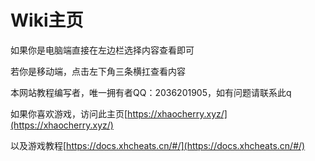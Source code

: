 # Wiki主页

如果你是电脑端直接在左边栏选择内容查看即可



若你是移动端，点击左下角三条横扛查看内容



本网站教程编写者，唯一拥有者QQ：2036201905，如有问题请联系此q


如果你喜欢游戏，访问此主页[https://xhaocherry.xyz/](https://xhaocherry.xyz/)

以及游戏教程[https://docs.xhcheats.cn/#/](https://docs.xhcheats.cn/#/)
